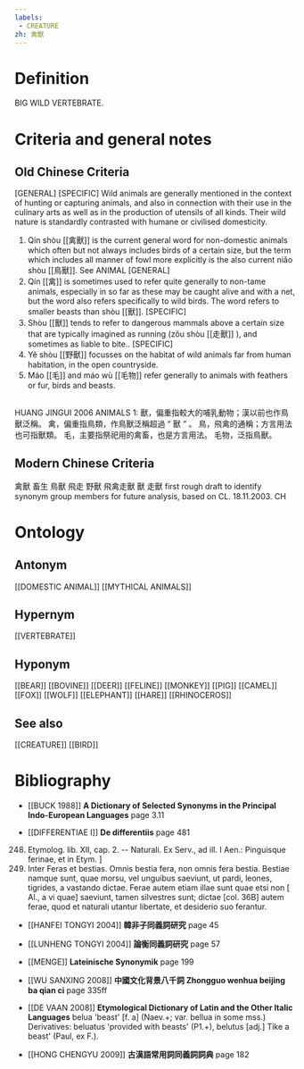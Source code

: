 ```yaml
---
labels: 
 - CREATURE
zh: 禽獸
---
```


# Definition
BIG WILD VERTEBRATE.
# Criteria and general notes
## Old Chinese Criteria
[GENERAL]
[SPECIFIC]
Wild animals are generally mentioned in the context of hunting or capturing animals, and also in connection with their use in the culinary arts as well as in the production of utensils of all kinds. Their wild nature is standardly contrasted with humane or civilised domesticity.
1. Qín shòu [[禽獸]] is the current general word for non-domestic animals which often but not always includes birds of a certain size, but the term which includes all manner of fowl more explicitly is the also current niǎo shòu [[鳥獸]]. See ANIMAL
[GENERAL]
2. Qín [[禽]] is sometimes used to refer quite generally to non-tame animals, especially in so far as these may be caught alive and with a net, but the word also refers specifically to wild birds. The word refers to smaller beasts than shòu [[獸]].
[SPECIFIC]
3. Shòu [[獸]] tends to refer to dangerous mammals above a certain size that are typically imagined as running (zǒu shòu [[走獸]] ), and sometimes as liable to bite..
[SPECIFIC]
4. Yě shòu [[野獸]] focusses on the habitat of wild animals far from human habitation, in the open countryside.
5. Máo [[毛]] and máo wù [[毛物]] refer generally to animals with feathers or fur, birds and beasts.
## 
HUANG JINGUI 2006
ANIMALS 1:
獸，偏重指較大的哺乳動物；漢以前也作鳥獸泛稱。
禽，偏重指鳥類，作鳥獸泛稱超過 “ 獸 ” 。
鳥，飛禽的通稱；方言用法也可指獸類。
毛，主要指祭祀用的禽畜，也是方言用法。
毛物，泛指鳥獸。
## Modern Chinese Criteria
禽獸
畜生
鳥獸
飛走
野獸
飛禽走獸
獸
走獸
first rough draft to identify synonym group members for future analysis, based on CL. 18.11.2003. CH
# Ontology

## Antonym
[[DOMESTIC ANIMAL]]
[[MYTHICAL ANIMALS]]
## Hypernym
[[VERTEBRATE]]
## Hyponym
[[BEAR]]
[[BOVINE]]
[[DEER]]
[[FELINE]]
[[MONKEY]]
[[PIG]]
[[CAMEL]]
[[FOX]]
[[WOLF]]
[[ELEPHANT]]
[[HARE]]
[[RHINOCEROS]]
## See also
[[CREATURE]]
[[BIRD]]
# Bibliography
- [[BUCK 1988]]
**A Dictionary of Selected Synonyms in the Principal Indo-European Languages** page 3.11

- [[DIFFERENTIAE I]]
**De differentiis** page 481
248. Etymolog. lib. XII, cap. 2.
-- Naturali. Ex Serv., ad ill. I Aen.: Pinguisque ferinae, et in Etym.
]
248. Inter Feras et bestias. Omnis bestia fera, non omnis fera bestia. Bestiae namque sunt, quae morsu, vel unguibus saeviunt, ut pardi, leones, tigrides, a vastando dictae. Ferae autem etiam illae sunt quae etsi non [ Al., a vi quae] saeviunt, tamen silvestres sunt; dictae [col. 36B] autem ferae, quod et naturali utantur libertate, et desiderio suo ferantur.
- [[HANFEI TONGYI 2004]]
**韓非子同義詞研究** page 45

- [[LUNHENG TONGYI 2004]]
**論衡同義詞研究** page 57

- [[MENGE]]
**Lateinische Synonymik** page 199

- [[WU SANXING 2008]]
**中國文化背景八千詞 Zhongguo wenhua beijing ba qian ci** page 335ff

- [[DE VAAN 2008]]
**Etymological Dictionary of Latin and the Other Italic Languages** 
belua 'beast' [f. a] (Naev.+; var. bellua in some mss.)
Derivatives: beluatus 'provided with beasts' (P1.+), belutus [adj.] Tike a beast'
(Paul, ex F.).
- [[HONG CHENGYU 2009]]
**古漢語常用詞同義詞詞典** page 182
